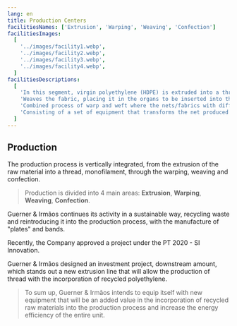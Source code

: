```yaml
---
lang: en
title: Production Centers
facilitiesNames: ['Extrusion', 'Warping', 'Weaving', 'Confection']
facilitiesImages:
  [
    '../images/facility1.webp',
    '../images/facility2.webp',
    '../images/facility3.webp',
    '../images/facility4.webp',
  ]
facilitiesDescriptions:
  [
    'In this segment, virgin polyethylene (HDPE) is extruded into a thread, the so-called monofilament, with various diameters, which are then rolled into bobbins that supply 2 segments, the Warping and the Weaving',
    'Weaves the fabric, placing it in the organs to be inserted into the looms',
    'Combined process of warp and weft where the nets/fabrics with different specifications are produced',
    'Consisting of a set of equipment that transforms the net produced into the various sizes, according to the necessary specifications',
  ]
---
```


## Production

The production process is vertically integrated, from the extrusion of the raw material into a thread, monofilament, through the warping, weaving and confection.

> Production is divided into 4 main areas: **Extrusion**, **Warping**, **Weaving**, **Confection**.

Guerner & Irmãos continues its activity in a sustainable way, recycling waste and reintroducing it into the production process, with the manufacture of "plates" and bands.

Recently, the Company approved a project under the PT 2020 - SI Innovation.

Guerner & Irmãos designed an investment project, downstream amount, which stands out a new extrusion line that will allow the production of thread with the incorporation of recycled polyethylene.

> To sum up, Guerner & Irmãos intends to equip itself with new equipment that will be an added value in the incorporation of recycled raw materials into the production process and increase the energy efficiency of the entire unit.
